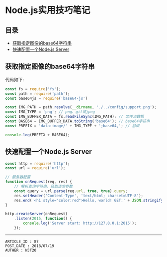 
# Node.js实用技巧笔记 #

## 目录 ##

- [获取指定图像的base64字符串](#href1)
- [快速配置一个Node.js Server](#href2)

## <a name="href1">获取指定图像的base64字符串</a> ##

代码如下:

```js
const fs = require('fs');
const path = require('path');
const base64js = require('base64-js')

const IMG_PATH = path.resolve(__dirname, './../config/support.png');
const IMG_TYPE = 'png'; // png、gif或jpeg
const IMG_BUFFER_DATA = fs.readFileSync(IMG_PATH); // 文件流数据
const BASE64 = IMG_BUFFER_DATA.toString('base64'); // base64字符串
const PREFIX = 'data:image/' + IMG_TYPE + ';base64,'; // 前缀

console.log(PREFIX + BASE64);
```

## <a name="href2">快速配置一个Node.js Server</a> ##

```js
const http = require('http');
const url = require('url');

// 服务器配置
function onRequest(req, res) {
    // 解析查询字符串，获取请求参数
    const query = url.parse(req.url, true, true).query;
    res.setHeader('Content-Type', 'text/html; charset=UTF-8');
    res.end('<h1 style="color:red">Hello, world! GET:' + JSON.stringify(query) + '</h1>');
}

http.createServer(onRequest)
    .listen(2015, function() {
        console.log('Server start: http://127.0.0.1:2015');
    });
```

---

```
ARTICLE_ID : 87
POST_DATE : 2018/07/19
AUTHER : WJT20
```
